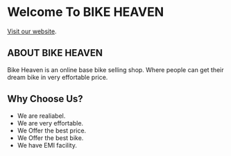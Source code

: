 # Welcome To BIKE HEAVEN

[Visit our website](https://bike-heaven.web.app/dashboard).

## ABOUT BIKE HEAVEN
Bike Heaven is an online base bike selling shop. Where people can get their dream bike in very effortable price. 

## Why Choose Us?
* We are realiabel.
* We are very effortable.
* We Offer the best price.
* We Offer the best bike.
* We have EMI facility.
